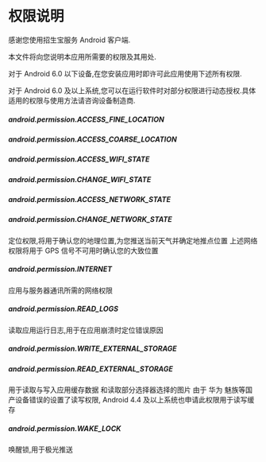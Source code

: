 # 权限说明

感谢您使用招生宝服务 Android 客户端.



本文件将向您说明本应用所需要的权限及其用处.

对于 Android 6.0 以下设备,在您安装应用时即许可此应用使用下述所有权限.

对于 Android 6.0 及以上系统,您可以在运行软件时对部分权限进行动态授权.具体适用的权限与使用方法请咨询设备制造商.



##### android.permission.ACCESS_FINE_LOCATION
##### android.permission.ACCESS_COARSE_LOCATION
##### android.permission.ACCESS_WIFI_STATE
##### android.permission.CHANGE_WIFI_STATE
##### android.permission.ACCESS_NETWORK_STATE
##### android.permission.CHANGE_NETWORK_STATE
定位权限,将用于确认您的地理位置,为您推送当前天气并确定地推点位置
上述网络权限将用于 GPS 信号不可用时确认您的大致位置



##### android.permission.INTERNET
应用与服务器通讯所需的网络权限



##### android.permission.READ_LOGS
读取应用运行日志,用于在应用崩溃时定位错误原因



##### android.permission.WRITE_EXTERNAL_STORAGE
##### android.permission.READ_EXTERNAL_STORAGE
用于读取与写入应用缓存数据 和读取部分选择器选择的图片
由于 华为 魅族等国产设备错误的设置了读写权限, 
Android 4.4 及以上系统也申请此权限用于读写缓存

##### android.permission.WAKE_LOCK
唤醒锁,用于极光推送



